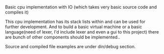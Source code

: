 Basic cpu implementation with IO (which takes very basic source code and compiles it)

This cpu implementation has its stack lists within and can be used for further development. And to build a basic virtual machine or a basic language(need of lexer, I'd include lexer and even a gui to this project) there are bunch of other components should be implemented..

Source and compiled file examples are under din/debug section.
